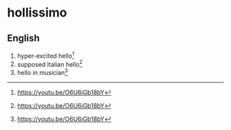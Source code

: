 # hollissimo
## English

1. hyper-excited hello[^1]
2. supposed Italian hello[^1]
3. hello in musician[^1]

[^1]: <https://youtu.be/O6U6iGb18bY>